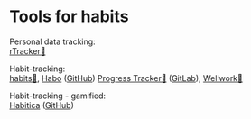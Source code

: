 
# Tools for habits

Personal data tracking:  
[rTracker🍎](https://github.com/rob-miller/rTracker)

Habit-tracking:  
[habits🤖](https://github.com/dwetterau/habits),
[Habo](https://habo.space/) ([GitHub](https://github.com/xpavle00/Habo))
[Progress Tracker🤖](https://f-droid.org/en/packages/pl.kuben.progressapp/) ([GitLab](https://gitlab.com/JakubNeukirch/progress-tracker)),
[Wellwork🍎](https://www.wellworkapp.com/)

Habit-tracking - gamified:  
[Habitica](https://habitica.com/) ([GitHub](https://github.com/HabitRPG/habitica))
